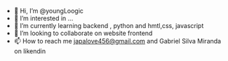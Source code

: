 - 👋 Hi, I’m @youngLoogic
- 👀 I’m interested in ...
- 🌱 I’m currently learning backend , python and hmtl,css, javascript
- 💞️ I’m looking to collaborate on website frontend
- 📫 How to reach me japalove456@gmail.com and Gabriel Silva Miranda on likendin

<!---
youngLoogic/youngLoogic is a ✨ special ✨ repository because its `README.md` (this file) appears on your GitHub profile.
You can click the Preview link to take a look at your changes.
--->
